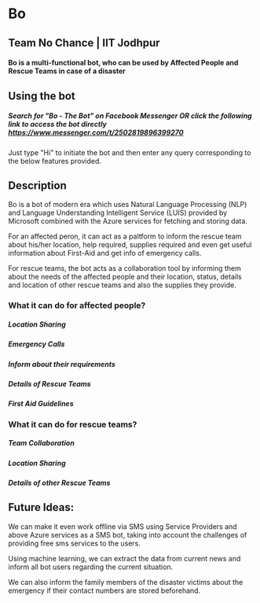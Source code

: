 # Bo
## Team No Chance | IIT Jodhpur
#### Bo is a multi-functional bot, who can be used by Affected People and Rescue Teams in case of a disaster

## Using the bot
##### Search for "Bo - The Bot" on Facebook Messenger OR click the following link to access the bot directly https://www.messenger.com/t/2502819896399270

Just type "Hi" to initiate the bot and then enter any query corresponding to the below features provided.

## Description

Bo is a bot of modern era which uses Natural Language Processing (NLP) and Language Understanding Intelligent Service (LUIS) provided by Microsoft combined with the Azure services for fetching and storing data. 

For an affected peron, it can act as a paltform to inform the rescue team about his/her location, help required, supplies required and even get useful information about First-Aid and get info of emergency calls.

For rescue teams, the bot acts as a collaboration tool by informing them about the needs of the affected people and their location, status, details and location of other rescue teams and also the supplies they provide.

### What it can do for affected people?
##### Location Sharing
##### Emergency Calls
##### Inform about their requirements
##### Details of Rescue Teams
##### First Aid Guidelines


### What it can do for rescue teams?
##### Team Collaboration
##### Location Sharing
##### Details of other Rescue Teams


## Future Ideas:

We can make it even work offline via SMS using Service Providers and above Azure services as a SMS bot, taking into account the challenges of providing free sms services to the users.

Using machine learning, we can extract the data from current news and inform all bot users regarding the current situation.

We can also inform the family members of the disaster victims about the emergency if their contact numbers are stored beforehand.

